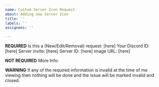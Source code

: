```yaml
---
name: Custom Server Icon Request
about: Adding new Server Icon
title: ''
labels: ''
assignees: ''

---
```


**REQUIRED**
Is this a (New/Edit/Removal) request: [here]
Your Discord ID: [here]
Server invite: [here]
Server ID: [here]
image URL: [here]

**NOT REQUIRED**
More Info:

**WARNING**
If any of the required information is invalid at the time of me viewing then nothing will be done and the issue will be marked invalid and closed.
